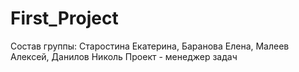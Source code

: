# First_Project
Состав группы: Старостина Екатерина, Баранова Елена, Малеев Алексей, Данилов Николь
Проект - менеджер задач
